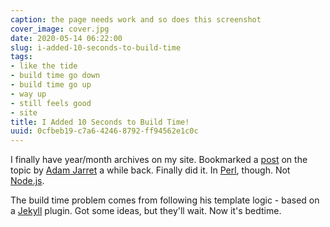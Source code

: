 ```yaml
---
caption: the page needs work and so does this screenshot
cover_image: cover.jpg
date: 2020-05-14 06:22:00
slug: i-added-10-seconds-to-build-time
tags:
- like the tide
- build time go down
- build time go up
- way up
- still feels good
- site
title: I Added 10 Seconds to Build Time!
uuid: 0cfbeb19-c7a6-4246-8792-ff94562e1c0c
---
```


[post]: https://blog.atj.me/2017/10/generate-yearly-and-monthly-archive-pages-with-hugo-sections/
[Adam Jarret]: https://blog.atj.me/

[Perl]: https://perl.org
[Node.js]: https://nodejs.org

I finally have year/month archives on my site.
Bookmarked a [post][] on the topic by [Adam Jarret][] a while back.
Finally did it.
In [Perl][], though. Not [Node.js][].

[Jekyll]: https://jekyllrb.com

The build time problem comes from following his template logic - based on a [Jekyll][] plugin.
Got some ideas, but they'll wait.
Now it's bedtime.